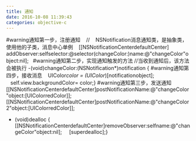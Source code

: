 ```yaml
---
title: 通知
date: 2016-10-08 11:39:43
categories: objective-c
---
```

<!-- more -->

#warning通知第一步，注册通知
   //    NSNotification消息通知类，是抽象类，使用他的子类，消息中心单例    [[NSNotificationCenterdefaultCenter] addObserver:selfselector:@selector(changeColor:)name:@"changeColor"object:nil];   #warning通知第二步，实现通知触发的方法
//当收到通知后，该方法会被执行
-(void)changeColor:(NSNotification*)notification
{
#warning通知第四步，接收消息
   UIColor*color = (UIColor*)[notificationobject];
   self.view.backgroundColor= color;}
#warning通知第三步，发送通知
    [[NSNotificationCenterdefaultCenter]postNotificationName:@"changeColor"object:[UIColorredColor]];    [[NSNotificationCenterdefaultCenter]postNotificationName:@"changeColor2"object:[UIColorredColor]];  
- (void)dealloc
{
    [[NSNotificationCenterdefaultCenter]removeObserver:selfname:@"changeColor"object:nil];
    [superdealloc];}